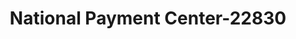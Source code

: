 ---
f_zip-code: 72365
f_state-code: AR
title: National Payment Center-22830
f_phone: 870-358-2288
f_city-only: Marked Tree
f_address: 14 Elm Street Marked Tree
f_location-unique-id: '22830'
slug: national-payment-center-22830
updated-on: '2024-05-30T13:46:58.046Z'
created-on: '2024-05-30T13:36:59.803Z'
published-on: '2024-05-30T13:54:32.469Z'
f_city-state: cms/city/marked-tree-ar.md
f_company: cms/company/national-payment-center.md
f_state: cms/state/arkansas.md
layout: '[payday-loan].html'
tags: payday-loan
---